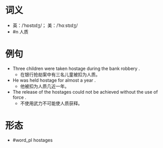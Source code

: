 # 词义
- 英：/ˈhɒstɪdʒ/； 美：/ˈhɑːstɪdʒ/
- #n 人质
# 例句
- Three children were taken hostage during the bank robbery .
	- 在银行抢劫案中有三名儿童被扣为人质。
- He was held hostage for almost a year .
	- 他被扣为人质几近一年。
- The release of the hostages could not be achieved without the use of force .
	- 不使用武力不可能使人质获释。
# 形态
- #word_pl hostages

